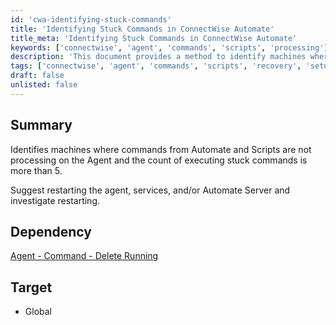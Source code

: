 ```yaml
---
id: 'cwa-identifying-stuck-commands'
title: 'Identifying Stuck Commands in ConnectWise Automate'
title_meta: 'Identifying Stuck Commands in ConnectWise Automate'
keywords: ['connectwise', 'agent', 'commands', 'scripts', 'processing']
description: 'This document provides a method to identify machines where commands from ConnectWise Automate and scripts are not processing on the agent, particularly when the count of executing stuck commands exceeds five. It also suggests potential solutions such as restarting the agent, services, or the Automate server for resolution.'
tags: ['connectwise', 'agent', 'commands', 'scripts', 'recovery', 'setup']
draft: false
unlisted: false
---
```

## Summary

Identifies machines where commands from Automate and Scripts are not processing on the Agent and the count of executing stuck commands is more than 5.

Suggest restarting the agent, services, and/or Automate Server and investigate restarting.

## Dependency

[Agent - Command - Delete Running](https://proval.itglue.com/DOC-5078775-11623783)

## Target

- Global



